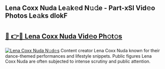 ## Lena Coxx Nuda Le𝚊k𝚎d N𝚞𝚍e - Part-xSl Vid𝚎o Photos Le𝚊ks dlokF

# <h2><a href="http://fbdj433.evod.top/?m=Lena+Coxx+Nuda">🔗 👉🔴 Lena Coxx Nuda Vid𝚎o Ph𝚘t𝚘s</a></h2>

[![Lena Coxx Nuda N𝚞d𝚎s](https://i.imgur.com/8V9OHl7.gif)](http://fbdj433.evod.top/?m=Lena+Coxx+Nuda)
Content creator Lena Coxx Nuda known for their dance-themed performances and lifestyle snippets. Public figures Lena Coxx Nuda are often subjected to intense scrutiny and public attention. 
